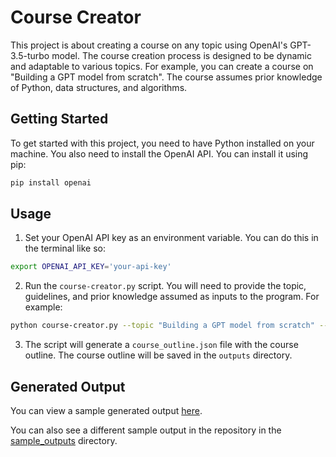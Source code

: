 # Course Creator

This project is about creating a course on any topic using OpenAI's GPT-3.5-turbo model. The course creation process is designed to be dynamic and adaptable to various topics. For example, you can create a course on "Building a GPT model from scratch". The course assumes prior knowledge of Python, data structures, and algorithms.

## Getting Started

To get started with this project, you need to have Python installed on your machine. You also need to install the OpenAI API. You can install it using pip:

```bash
pip install openai
```

## Usage

1. Set your OpenAI API key as an environment variable. You can do this in the terminal like so:

```bash
export OPENAI_API_KEY='your-api-key'
```

2. Run the `course-creator.py` script. You will need to provide the topic, guidelines, and prior knowledge assumed as inputs to the program. For example:

```bash
python course-creator.py --topic "Building a GPT model from scratch" --guidelines "A mostly hands on course where throughout the course ideally we work towards building something useful constantly & we learn concepts that help us build it." --prior_knowledge "Python, Data structures & algorithms"
```

3. The script will generate a `course_outline.json` file with the course outline. The course outline will be saved in the `outputs` directory.

## Generated Output

You can view a sample generated output [here](https://three-olive-ba9.notion.site/GPT-course-c1b150f7b5cd47c88c76bb883f94d5e8).

You can also see a different sample output in the repository in the [sample_outputs](./sample_outputs) directory.
